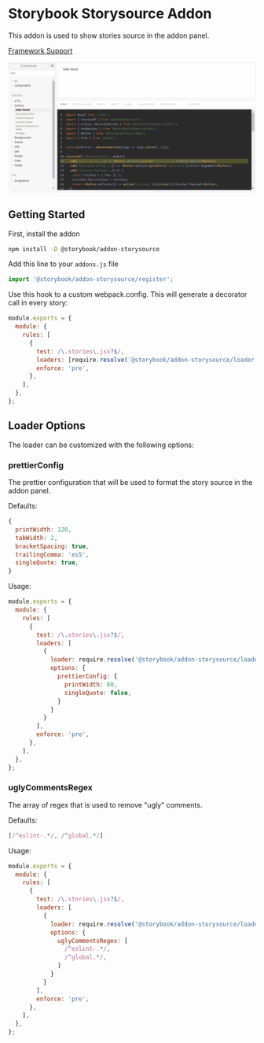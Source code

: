 # Storybook Storysource Addon

This addon is used to show stories source in the addon panel. 

[Framework Support](../../ADDONS_SUPPORT.md)

![Storysource Demo](demo.gif)

## Getting Started

First, install the addon

```sh
npm install -D @storybook/addon-storysource
```

Add this line to your `addons.js` file

```js
import '@storybook/addon-storysource/register';
```

Use this hook to a custom webpack.config. This will generate a decorator call in every story:

```js
module.exports = {
  module: {
    rules: [
      {
        test: /\.stories\.jsx?$/,
        loaders: [require.resolve('@storybook/addon-storysource/loader')],
        enforce: 'pre',
      },
    ],
  },
};
```

## Loader Options

The loader can be customized with the following options:

### prettierConfig

The prettier configuration that will be used to format the story source in the addon panel.

Defaults:
```js
{
  printWidth: 120,
  tabWidth: 2,
  bracketSpacing: true,
  trailingComma: 'es5',
  singleQuote: true,
}
```

Usage: 

```js
module.exports = {
  module: {
    rules: [
      {
        test: /\.stories\.jsx?$/,
        loaders: [
          {
            loader: require.resolve('@storybook/addon-storysource/loader'),
            options: {
              prettierConfig: {
                printWidth: 80,
                singleQuote: false,
              }
            }
          }
        ],
        enforce: 'pre',
      },
    ],
  },
};
```

### uglyCommentsRegex

The array of regex that is used to remove "ugly" comments.

Defaults:
```js
[/^eslint-.*/, /^global.*/]
```

Usage:

```js
module.exports = {
  module: {
    rules: [
      {
        test: /\.stories\.jsx?$/,
        loaders: [
          {
            loader: require.resolve('@storybook/addon-storysource/loader'),
            options: {
              uglyCommentsRegex: [
                /^eslint-.*/, 
                /^global.*/,
              ]
            }
          }
        ],
        enforce: 'pre',
      },
    ],
  },
};
```
